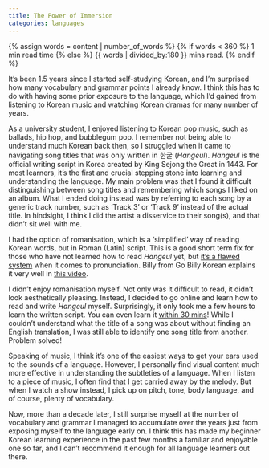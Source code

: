 ```yaml
---
title: The Power of Immersion
categories: languages
---
```


  {% assign words = content | number_of_words %}
  {% if words < 360 %}
    1 min read time
  {% else %}
    {{ words | divided_by:180 }} mins read.
  {% endif %}


It’s been 1.5 years since I started self-studying Korean, and I’m surprised how many vocabulary and grammar points I already know. I think this has to do with having some prior exposure to the language, which I’d gained from listening to Korean music and watching Korean dramas for many number of years.

As a university student, I enjoyed listening to Korean pop music, such as ballads, hip hop, and bubblegum pop. I remember not being able to understand much Korean back then, so I struggled when it came to navigating song titles that was only written in 한굴 (_Hangeul_). _Hangeul_ is the official writing script in Korea created by King Sejong the Great in 1443. For most learners, it’s the first and crucial stepping stone into learning and understanding the language. My main problem was that I found it difficult distinguishing between song titles and remembering which songs I liked on an album. What I ended doing instead was by referring to each song by a generic track number, such as ‘Track 3’ or ‘Track 9’ instead of the actual title. In hindsight, I think I did the artist a disservice to their song(s), and that didn’t sit well with me.

I had the option of romanisation, which is a ‘simplified’ way of reading Korean words, but in Roman (Latin) script. This is a good short term fix for those who have not learned how to read _Hangeul_ yet, but [it’s a flawed system](https://studiousbees.tumblr.com/post/164878389202/why-i-dont-like-romanization-and-vocab-lists) when it comes to pronunciation. Billy from Go Billy Korean explains it very well in [this video](https://www.youtube.com/watch?v=i2jPpO7VG5k).

I didn’t enjoy romanisation myself. Not only was it difficult to read, it didn’t look aesthetically pleasing. Instead, I decided to go online and learn how to read and write _Hangeul_ myself. Surprisingly, it only took me a few hours to learn the written script. You can even learn it [within 30 mins](https://www.youtube.com/watch?v=85qJXvyFrIc)! While I couldn’t understand what the title of a song was about without finding an English translation, I was still able to identify one song title from another. Problem solved!

Speaking of music, I think it’s one of the easiest ways to get your ears used to the sounds of a language. However, I personally find visual content much more effective in understanding the subtleties of a language. When I listen to a piece of music, I often find that I get carried away by the melody. But when I watch a show instead, I pick up on pitch, tone, body language, and of course, plenty of vocabulary.

Now, more than a decade later, I still surprise myself at the number of vocabulary and grammar I managed to accumulate over the years just from exposing myself to the language early on. I think this has made my beginner Korean learning experience in the past few months a familiar and enjoyable one so far, and I can’t recommend it enough for all language learners out there.